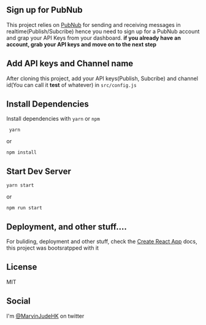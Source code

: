
## Sign up for PubNub 
This project relies on [PubNub](www.punub.com) for sending and receiving messages in realtime(Publish/Subcribe)
hence you need to sign up for a PubNub account and grap your API Keys from your dashboard. 
**if you already have an account, grab your API keys and move on to the next step**

## Add API keys and Channel name
After cloning this project, add your API keys(Publish, Subcribe) and channel id(You can call it **test** of whatever) in
`src/config.js`

## Install Dependencies
Install dependencies with `yarn` or `npm`

```
 yarn
```
or 
```
npm install 
```

## Start Dev Server

```
yarn start
``` 

or

```
npm run start
```

## Deployment, and other stuff.... 
For buliding, deployment and other stuff, check the [Create React App](https://github.com/facebook/create-react-app) docs, this project
was bootsratpped with it

## License
MIT

## Social

I'm [@MarvinJudeHK](https://www.twitter.com/MarvinJudeHK) on twitter